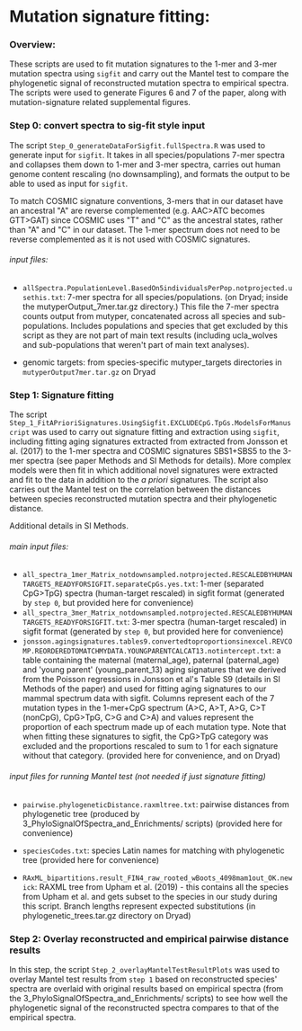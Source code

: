 
# Mutation signature fitting:
### Overview:
These scripts are used to fit mutation signatures to the 1-mer and 3-mer mutation spectra using `sigfit` and carry out the Mantel test to compare the phylogenetic signal of reconstructed mutation spectra to empirical spectra. The scripts were used to generate Figures 6 and 7 of the paper, along with mutation-signature related supplemental figures.

### Step 0: convert spectra to sig-fit style input
The script `Step_0_generateDataForSigfit.fullSpectra.R` was used to generate input for `sigfit`. It takes in all species/populations 7-mer spectra and collapses them down to 1-mer and 3-mer spectra, carries out human genome content rescaling (no downsampling), and formats the output to be able to used as input for `sigfit`. 

To match COSMIC signature conventions, 3-mers that in our dataset have an ancestral "A" are reverse complemented (e.g. AAC>ATC becomes GTT>GAT) since COSMIC uses "T" and "C" as the ancestral states, rather than "A" and "C" in our dataset. The 1-mer spectrum does not need to be reverse complemented as it is not used with COSMIC signatures.


###### input files: 
* `allSpectra.PopulationLevel.BasedOn5individualsPerPop.notprojected.usethis.txt`: 7-mer spectra for all species/populations. (on Dryad; inside the mutyperOutput_7mer.tar.gz directory.) This file the 7-mer spectra counts output from mutyper, concatenated across all species and sub-populations. Includes populations and species that get excluded by this script as they are not part of main text results (including ucla_wolves and sub-populations that weren't part of main text analyses).

* genomic targets: from species-specific mutyper_targets directories in `mutyperOutput7mer.tar.gz` on Dryad 

### Step 1: Signature fitting 
The script `Step_1_FitAPrioriSignatures.UsingSigfit.EXCLUDECpG.TpGs.ModelsForManuscript` was used to carry out signature fitting and extraction using `sigfit`, including fitting aging signatures extracted from extracted from Jonsson et al. (2017) to the 1-mer spectra and COSMIC signatures SBS1+SBS5 to the 3-mer spectra (see paper Methods and SI Methods for details). More complex models were then fit in which additional novel signatures were extracted and fit to the data in addition to the *a priori* signatures. 
The script also carries out the Mantel test on the correlation between the distances between species reconstructed mutation spectra and their phylogenetic distance.

Additional details in SI Methods.

###### main input files:
* `all_spectra_1mer_Matrix_notdownsampled.notprojected.RESCALEDBYHUMANTARGETS_READYFORSIGFIT.separateCpGs.yes.txt`: 1-mer (separated CpG>TpG) spectra (human-target rescaled) in sigfit format (generated by `step 0`, but provided here for convenience)
* `all_spectra_3mer_Matrix_notdownsampled.notprojected.RESCALEDBYHUMANTARGETS_READYFORSIGFIT.txt`: 3-mer spectra (human-target rescaled) in sigfit format (generated by `step 0`, but provided here for convenience)
* `jonsson.agingsignatures.tables9.convertedtoproportionsinexcel.REVCOMP.REORDEREDTOMATCHMYDATA.YOUNGPARENTCALCAT13.notintercept.txt`: a table containing the maternal (maternal_age), paternal (paternal_age) and 'young parent' (young_parent_13) aging signatures that we derived from the Poisson regressions in Jonsson et al's Table S9 (details in SI Methods of the paper) and used for fitting aging signatures to our mammal spectrum data with sigfit. Columns represent each of the 7 mutation types in the 1-mer+CpG spectrum (A>C, A>T, A>G, C>T (nonCpG), CpG>TpG, C>G and C>A) and values represent the proportion of each spectrum made up of each mutation type. Note that when fitting these signatures to sigfit, the CpG>TpG category was excluded and the proportions rescaled to sum to 1 for each signature without that category. (provided here for convenience, and on Dryad)

###### input files for running Mantel test (not needed if just signature fitting)
* `pairwise.phylogeneticDistance.raxmltree.txt`: pairwise distances from phylogenetic tree (produced by 3_PhyloSignalOfSpectra_and_Enrichments/ scripts) (provided here for convenience)

* `speciesCodes.txt`: species Latin names for matching with phylogenetic tree (provided here for convenience)

* `RAxML_bipartitions.result_FIN4_raw_rooted_wBoots_4098mam1out_OK.newick`: RAXML tree from Upham et al. (2019) - this contains all the species from Upham et al. and gets subset to the species in our study during this script. Branch lengths represent expected substitutions (in phylogenetic_trees.tar.gz directory on Dryad) 

### Step 2: Overlay reconstructed and empirical pairwise distance results
In this step, the script `Step_2_overlayMantelTestResultPlots` was used to overlay Mantel test results from `step 1` based on reconstructed species' spectra are overlaid with original results based on empirical spectra (from the 3_PhyloSignalOfSpectra_and_Enrichments/ scripts) to see how well the phylogenetic signal of the reconstructed spectra compares to that of the empirical spectra.
